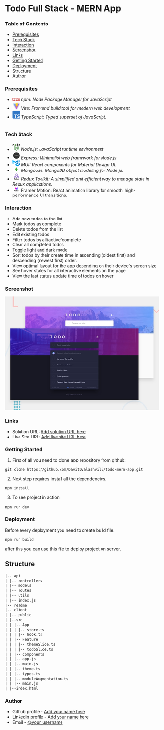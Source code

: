 # Todo Full Stack - MERN App

### Table of Contents

- [Prerequisites](#Prerequisites)
- [Tech Stack](#Tech-Stack)
- [Interaction](#Interaction)
- [Screenshot](#Screenshot)
- [Links](#Links)
- [Getting Started](#Getting-Started)
- [Deployment](#Deployment)
- [Structure](#Structure)
- [Author](#Author)

### Prerequisites

- <img src="client/public/readme/npm.png" width="25" style="top: 8px" /> _npm: Node Package Manager for JavaScript_
- <img src="client/public/readme/vite.jpg" width="25" style="top: 8px" /> _Vite: Frontend build tool for modern web development_
- <img src="client/public/readme/ts.png" width="25" style="top: 8px" /> _TypeScript: Typed superset of JavaScript._

#

### Tech Stack

- <img src="client/public/readme/nodejs.png" width="25" style="top: 8px" /> _Node.js: JavaScript runtime environment_
- <img src="client/public/readme/expressjs.png" width="25" style="top: 8px" /> _Express: Minimalist web framework for Node.js_
- <img src="client/public/readme/MUI.png" width="25" style="top: 8px" /> _MUI: React components for Material Design UI._
- <img src="client/public/readme/mongoose.png" width="25" style="top: 8px" /> _Mongoose: MongoDB object modeling for Node.js._
- <img src="client/public/readme/reduxToolkit.png" width="25" style="top: 8px" /> _Redux Toolkit: A simplified and efficient way to manage state in Redux applications._
- <img src="client/public/readme/motion.png" width="25" style="top: 8px" /> Framer Motion: React animation library for smooth, high-performance UI transitions.

### Interaction

- Add new todos to the list
- Mark todos as complete
- Delete todos from the list
- Edit existing todos
- Filter todos by all/active/complete
- Clear all completed todos
- Toggle light and dark mode
- Sort todos by their create time in ascending (oldest first) and descending (newest first) order.
- View optimal layout for the app depending on their device's screen size
- See hover states for all interactive elements on the page
- View the last status update time of todos on hover

### Screenshot

![](./client/public/desktop-preview.jpg)

### Links

- Solution URL: [Add solution URL here](https://github.com/DavitDvalashvili/todo-mern-app)
- Live Site URL: [Add live site URL here](https://todo-mern-app-client.vercel.app)

### Getting Started

1. First of all you need to clone app repository from github:

```
git clone https://github.com/DavitDvalashvili/todo-mern-app.git
```

2. Next step requires install all the dependencies.

```
npm install
```

3. To see project in action

```
npm run dev
```

### Deployment

Before every deployment you need to create build file.

```
npm run build
```

after this you can use this file to deploy project on server.

## Structure

```
|-- api
| |-- controllers
| |-- models
| |-- routes
| |-- utils
| |-- index.js
|-- readme
|-- client
| |-- public
| |--src
| | |-- App
| | | |-- store.ts
| | | |-- hook.ts
| | |-- Feature
| | | |-- themeSlice.ts
| | | |-- todoSlice.ts
| | |-- components
| | |-- app.js
| | |-- main.js
| | |-- theme.ts
| | |-- types.ts
| | |-- moduleAugmentation.ts
| | |-- main.js
| |--index.html

```

### Author

- Github profile - [Add your name here](https://github.com/DavitDvalashvili)
- Linkedin profile - [Add your name here](https://www.linkedin.com/in/davit-dvalashvili-0421b6253)
- Email - [@your_username](davitdvalashvili1996@gmail.com)
